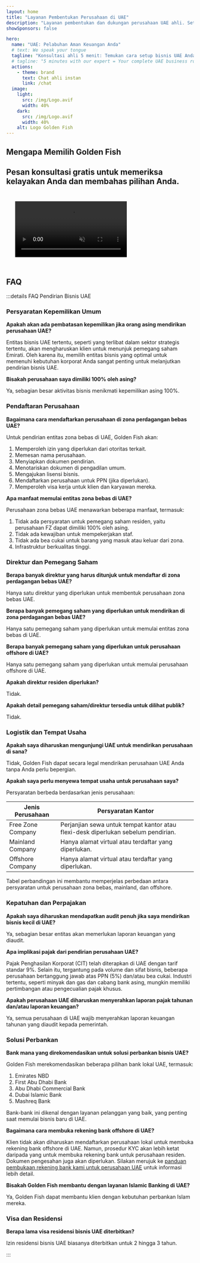 ```yaml
---
layout: home
title: "Layanan Pembentukan Perusahaan di UAE"
description: "Layanan pembentukan dan dukungan perusahaan UAE ahli. Setup perusahaan, perbankan, pajak, solusi hukum dan visa. Bayar hanya setelah persetujuan."
showSponsors: false

hero:
  name: "UAE: Pelabuhan Aman Keuangan Anda"
  # text: We speak your tongue
  tagline: "Konsultasi ahli 5 menit: Temukan cara setup bisnis UAE Anda <span class='hl'>tanpa risiko</span>"
  # tagline: "5 minutes with our expert = Your complete UAE business roadmap"
  actions:
    - theme: brand
      text: Chat ahli instan
      link: /chat
  image:
    light:
      src: /img/Logo.avif
      width: 40%
    dark:
      src: /img/Logo.avif
      width: 40%
    alt: Logo Golden Fish
---
```


<FeatureBlock :card="{
  title: 'Panduan Setup Perusahaan',
  details: 'Panduan lengkap untuk setup perusahaan di **Free Zone, offshore, Mainland, cabang**. \n\n* 100% Kepemilikan Asing tersedia di Free Zone dan Mainland\n* Tarif Pajak Rendah - hanya 9% pajak perusahaan\n* Tidak Ada Kontrol Mata Uang - repatriasi modal mudah\n\n[Pelajari lebih lanjut](/uae-business/offer/company-registration/)',
  link: '/uae-business/offer/company-registration/',
  src: {
    light: '/img/iStock-2051326997.avif',
    dark: '/img/iStock-1448478309.jpg',
    width: '100%'
  },
  inversion: false
}" />

<FeatureBlock :card="{
  title: 'Solusi Perbankan',
  details: 'Mudah membuka rekening bank bisnis atau pribadi dengan bank-bank terpercaya UAE. \n\n* Layanan PRO end-to-end untuk persetujuan pemerintah\n* Setup paket perbankan lengkap\n* **Tingkat keberhasilan 96%**\n\n[Pelajari lebih lanjut](/uae-business/offer/banking/)',
  link: '/uae-business/offer/banking/',
  src: {
    light: '/img/iStock-2153786564.avif',
    dark: '/img/iStock-2166793628.avif',
    width: '100%'
  },
  inversion: true
}" />

<FeatureBlock :card="{
  title: 'Golden Visa & Residensi',
  details: 'Dapatkan **Golden Visa** UAE untuk residensi jangka panjang dengan proses aplikasi yang mulus. \n\n* **Tidak perlu masuk UAE setiap 6 bulan**\n* Berlaku 10 tahun dengan opsi perpanjangan dengan mempertahankan kondisi yang memenuhi syarat\n* Tingkat keberhasilan 92%\n\n[Pelajari lebih lanjut](/uae-business/offer/golden-visa/)',
  link: '/uae-business/offer/golden-visa/',
  src: {
    light: '/img/iStock-1312241253.avif',
    dark: '/img/ILONMASKID.webp',
    width: '100%'
  },
  inversion: false
}" />

<FeatureCards :features="[
  {
    title: 'Layanan Kepatuhan',
    details: 'Para ahli kami memandu Anda melalui persyaratan regulasi UAE yang kompleks, termasuk laporan ESR dan pengajuan UBO.',
    items: [],
    linkText: 'Pelajari lebih lanjut',
    link: '/uae-business/company-registration/Protect-Your-Business',
    icon: {
      light: '/img/iStock-1299393716.avif',
      dark: '/img/iStock-2149731304.avif',
      alt: 'Layanan Kepatuhan'
    }
  },
  {
    title: 'Pajak Perusahaan & VAT',
    details: 'Saran ahli memastikan kepatuhan terhadap kewajiban Pajak Perusahaan dan VAT dengan Federal Tax Authority (FTA).',
    items: [],
    linkText: 'Pelajari lebih lanjut',
    link: '/uae-business/company-registration/accounting-legal',
    icon: {
      light: '/img/iStock-1018285934.avif',
      dark: '/img/iStock-584576538.avif',
      alt: 'Layanan Pajak'
    }
  },
  {
    title: 'Layanan Hukum',
    details: 'Tim hukum memberikan saran tentang hukum UAE mengenai M&A, restrukturisasi perusahaan, pembiayaan, dan penyelesaian sengketa.',
    items: [],
    linkText: 'Pelajari lebih lanjut',
    link: '/uae-business/company-registration/Protect-Your-Business',
    icon: {
      light: '/img/iStock-650045508.avif',
      dark: '/img/iStock-1498627598.avif',
      alt: 'Layanan Hukum'
    }
  },
  {
    title: 'Akuntansi & Payroll',
    details: 'Akuntan kami mengelola keuangan, menyediakan pembukuan, rekonsiliasi, payroll, dan dukungan audit, menghemat biaya perekrutan.',
    items: [],
    linkText: 'Pelajari lebih lanjut',
    link: '/resources/contacts',
    icon: {
      light: '/img/iStock-1022793868.avif',
      dark: '/img/iStock-1320130292.jpg',
      alt: 'Layanan Akuntansi'
    }
  },
]" />

## Mengapa Memilih Golden Fish

<BenefitsList :features="[
  {
    icon: '🏢',
    title: 'Keahlian Lokal UAE',
    text: 'Spesialis berpengalaman di Dubai memberikan panduan ahli melalui setiap langkah proses.'
  },
  {
    icon: '📊',
    title: 'Tingkat Keberhasilan Terbukti',
    text: 'Tingkat persetujuan lebih dari 90% dengan ratusan visa, rekening bank, dan registrasi perusahaan yang dikeluarkan melalui pemrosesan premium kami.'
  },
  {
    icon: '💸',
    title: '**Biaya Berbasis Keberhasilan**',
    text: '[Bayar hanya setelah persetujuan](/uae-business/benefits/success-based-fees). Transparansi penuh tanpa biaya tersembunyi.'
  },
]" />

## Pesan konsultasi gratis untuk memeriksa kelayakan Anda dan membahas pilihan Anda.

<video autoplay muted playsinline style="padding: 24px">
  <source src="/img/iStock-2185906461.mp4" type="video/mp4">
</video>

<ContactForm buttonText="Bicara dengan ahli" />

## FAQ

:::details FAQ Pendirian Bisnis UAE

### Persyaratan Kepemilikan Umum

**Apakah akan ada pembatasan kepemilikan jika orang asing mendirikan perusahaan UAE?**

Entitas bisnis UAE tertentu, seperti yang terlibat dalam sektor strategis tertentu, akan mengharuskan klien untuk menunjuk pemegang saham Emirati. Oleh karena itu, memilih entitas bisnis yang optimal untuk memenuhi kebutuhan korporat Anda sangat penting untuk melanjutkan pendirian bisnis UAE.

**Bisakah perusahaan saya dimiliki 100% oleh asing?**

Ya, sebagian besar aktivitas bisnis menikmati kepemilikan asing 100%.

### Pendaftaran Perusahaan

**Bagaimana cara mendaftarkan perusahaan di zona perdagangan bebas UAE?**

Untuk pendirian entitas zona bebas di UAE, Golden Fish akan:

1. Memperoleh izin yang diperlukan dari otoritas terkait.
2. Memesan nama perusahaan.
3. Menyiapkan dokumen pendirian.
4. Menotariskan dokumen di pengadilan umum.
5. Mengajukan lisensi bisnis.
6. Mendaftarkan perusahaan untuk PPN (jika diperlukan).
7. Memperoleh visa kerja untuk klien dan karyawan mereka.

**Apa manfaat memulai entitas zona bebas di UAE?**

Perusahaan zona bebas UAE menawarkan beberapa manfaat, termasuk:

1. Tidak ada persyaratan untuk pemegang saham residen, yaitu perusahaan FZ dapat dimiliki 100% oleh asing.
2. Tidak ada kewajiban untuk mempekerjakan staf.
3. Tidak ada bea cukai untuk barang yang masuk atau keluar dari zona.
4. Infrastruktur berkualitas tinggi.

### Direktur dan Pemegang Saham

**Berapa banyak direktur yang harus ditunjuk untuk mendaftar di zona perdagangan bebas UAE?**

Hanya satu direktur yang diperlukan untuk membentuk perusahaan zona bebas UAE.

**Berapa banyak pemegang saham yang diperlukan untuk mendirikan di zona perdagangan bebas UAE?**

Hanya satu pemegang saham yang diperlukan untuk memulai entitas zona bebas di UAE.

**Berapa banyak pemegang saham yang diperlukan untuk perusahaan offshore di UAE?**

Hanya satu pemegang saham yang diperlukan untuk memulai perusahaan offshore di UAE.

**Apakah direktur residen diperlukan?**

Tidak.

**Apakah detail pemegang saham/direktur tersedia untuk dilihat publik?**

Tidak.

### Logistik dan Tempat Usaha

**Apakah saya diharuskan mengunjungi UAE untuk mendirikan perusahaan di sana?**

Tidak, Golden Fish dapat secara legal mendirikan perusahaan UAE Anda tanpa Anda perlu bepergian.

**Apakah saya perlu menyewa tempat usaha untuk perusahaan saya?**

Persyaratan berbeda berdasarkan jenis perusahaan:

| Jenis Perusahaan      | Persyaratan Kantor                                                                      |
| --------------------- | --------------------------------------------------------------------------------------- |
| Free Zone Company     | Perjanjian sewa untuk tempat kantor atau flexi-desk diperlukan sebelum pendirian.      |
| Mainland Company      | Hanya alamat virtual atau terdaftar yang diperlukan.                                   |
| Offshore Company      | Hanya alamat virtual atau terdaftar yang diperlukan.                                   |

Tabel perbandingan ini membantu memperjelas perbedaan antara persyaratan untuk perusahaan zona bebas, mainland, dan offshore.

### Kepatuhan dan Perpajakan

**Apakah saya diharuskan mendapatkan audit penuh jika saya mendirikan bisnis kecil di UAE?**

Ya, sebagian besar entitas akan memerlukan laporan keuangan yang diaudit.

**Apa implikasi pajak dari pendirian perusahaan UAE?**

Pajak Penghasilan Korporat (CIT) telah diterapkan di UAE dengan tarif standar 9%. Selain itu, tergantung pada volume dan sifat bisnis, beberapa perusahaan bertanggung jawab atas PPN (5%) dan/atau bea cukai. Industri tertentu, seperti minyak dan gas dan cabang bank asing, mungkin memiliki pertimbangan atau pengecualian pajak khusus.

**Apakah perusahaan UAE diharuskan menyerahkan laporan pajak tahunan dan/atau laporan keuangan?**

Ya, semua perusahaan di UAE wajib menyerahkan laporan keuangan tahunan yang diaudit kepada pemerintah.

### Solusi Perbankan

**Bank mana yang direkomendasikan untuk solusi perbankan bisnis UAE?**

Golden Fish merekomendasikan beberapa pilihan bank lokal UAE, termasuk:

1. Emirates NBD
2. First Abu Dhabi Bank
3. Abu Dhabi Commercial Bank
4. Dubai Islamic Bank
5. Mashreq Bank

Bank-bank ini dikenal dengan layanan pelanggan yang baik, yang penting saat memulai bisnis baru di UAE.

**Bagaimana cara membuka rekening bank offshore di UAE?**

Klien tidak akan diharuskan mendaftarkan perusahaan lokal untuk membuka rekening bank offshore di UAE. Namun, prosedur KYC akan lebih ketat daripada yang untuk membuka rekening bank untuk perusahaan residen. Dokumen pengesahan juga akan diperlukan. Silakan merujuk ke [panduan pembukaan rekening bank kami untuk perusahaan UAE](./uae-business/company-registration/banking) untuk informasi lebih detail.

**Bisakah Golden Fish membantu dengan layanan Islamic Banking di UAE?**

Ya, Golden Fish dapat membantu klien dengan kebutuhan perbankan Islam mereka.

### Visa dan Residensi

**Berapa lama visa residensi bisnis UAE diterbitkan?**

Izin residensi bisnis UAE biasanya diterbitkan untuk 2 hingga 3 tahun.

:::
